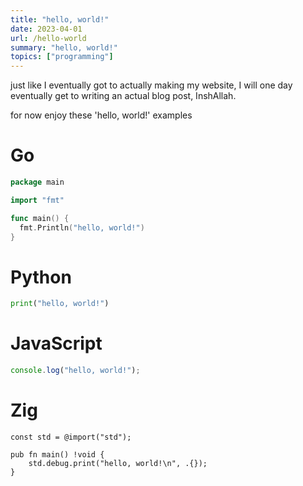 ```yaml
---
title: "hello, world!"
date: 2023-04-01
url: /hello-world
summary: "hello, world!"
topics: ["programming"]
---
```


just like I eventually got to actually making my website,
I will one day eventually get to writing an actual blog post, InshAllah.

for now enjoy these 'hello, world!' examples

# Go

```go
package main

import "fmt"

func main() {
  fmt.Println("hello, world!")
}
```

# Python

```python
print("hello, world!")
```

# JavaScript

```javascript
console.log("hello, world!");
```

# Zig

```zig
const std = @import("std");

pub fn main() !void {
    std.debug.print("hello, world!\n", .{});
}
```
